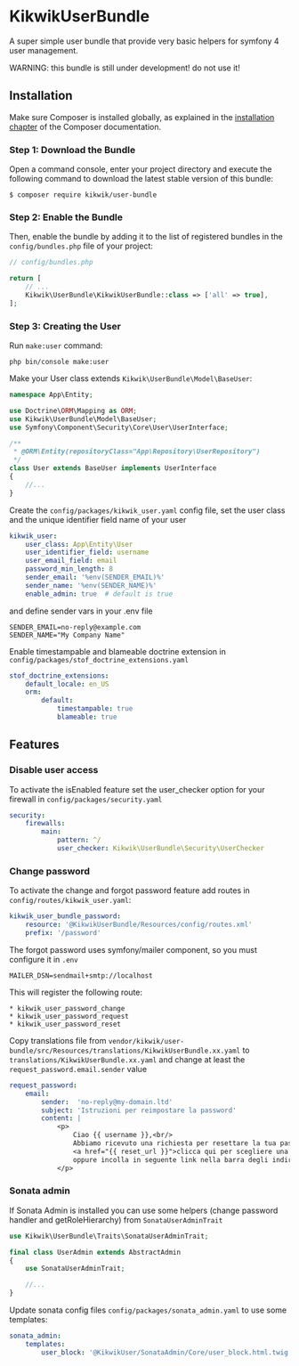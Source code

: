 KikwikUserBundle
=================

A super simple user bundle that provide very basic helpers for symfony 4 user management.

WARNING: this bundle is still under development! do not use it!


Installation
------------

Make sure Composer is installed globally, as explained in the
[installation chapter](https://getcomposer.org/doc/00-intro.md)
of the Composer documentation.

### Step 1: Download the Bundle

Open a command console, enter your project directory and execute the
following command to download the latest stable version of this bundle:

```console
$ composer require kikwik/user-bundle
```

### Step 2: Enable the Bundle

Then, enable the bundle by adding it to the list of registered bundles
in the `config/bundles.php` file of your project:

```php
// config/bundles.php

return [
    // ...
    Kikwik\UserBundle\KikwikUserBundle::class => ['all' => true],
];
```

### Step 3: Creating the User

Run `make:user` command:

```console
php bin/console make:user
```

Make your User class extends `Kikwik\UserBundle\Model\BaseUser`:

```php
namespace App\Entity;

use Doctrine\ORM\Mapping as ORM;
use Kikwik\UserBundle\Model\BaseUser;
use Symfony\Component\Security\Core\User\UserInterface;

/**
 * @ORM\Entity(repositoryClass="App\Repository\UserRepository")
 */
class User extends BaseUser implements UserInterface
{
    //...
}
```

Create the `config/packages/kikwik_user.yaml` config file, set the user class and the unique identifier field name of your user

```yaml
kikwik_user:
    user_class: App\Entity\User
    user_identifier_field: username
    user_email_field: email
    password_min_length: 8
    sender_email: '%env(SENDER_EMAIL)%'
    sender_name: '%env(SENDER_NAME)%'
    enable_admin: true  # default is true
```

and define sender vars in your .env file

```dotenv
SENDER_EMAIL=no-reply@example.com
SENDER_NAME="My Company Name"
```

Enable timestampable and blameable doctrine extension in `config/packages/stof_doctrine_extensions.yaml`

```yaml
stof_doctrine_extensions:
    default_locale: en_US
    orm:
        default:
            timestampable: true
            blameable: true
```

Features
------------

### Disable user access ###

To activate the isEnabled feature set the user_checker option for your firewall in `config/packages/security.yaml`

```yaml
security:
    firewalls:
        main:
            pattern: ^/
            user_checker: Kikwik\UserBundle\Security\UserChecker
```

### Change password ###

To activate the change and forgot password feature add routes in `config/routes/kikwik_user.yaml`:

```yaml
kikwik_user_bundle_password:
    resource: '@KikwikUserBundle/Resources/config/routes.xml'
    prefix: '/password'
```

The forgot password uses symfony/mailer component, so you must configure it in `.env`

```
MAILER_DSN=sendmail+smtp://localhost
```

This will register the following route:

    * kikwik_user_password_change
    * kikwik_user_password_request
    * kikwik_user_password_reset

Copy translations file from `vendor/kikwik/user-bundle/src/Resources/translations/KikwikUserBundle.xx.yaml` 
to `translations/KikwikUserBundle.xx.yaml` and change at least the `request_password.email.sender` value 

```yaml
request_password:
    email:
        sender:  'no-reply@my-domain.ltd'
        subject: 'Istruzioni per reimpostare la password'
        content: |
            <p>
                Ciao {{ username }},<br/>
                Abbiamo ricevuto una richiesta per resettare la tua password,
                <a href="{{ reset_url }}">clicca qui per scegliere una nuova password</a><br/>
                oppure incolla in seguente link nella barra degli indirizzi del browser: <br/>{{ reset_url }}
            </p>
```

### Sonata admin ###

If Sonata Admin is installed you can use some helpers (change password handler and getRoleHierarchy) from `SonataUserAdminTrait`

```php
use Kikwik\UserBundle\Traits\SonataUserAdminTrait;

final class UserAdmin extends AbstractAdmin
{
    use SonataUserAdminTrait;

    //...
}
```

Update sonata config files `config/packages/sonata_admin.yaml` to use some templates:

```yaml
sonata_admin:
    templates:
        user_block: '@KikwikUser/SonataAdmin/Core/user_block.html.twig'
```
